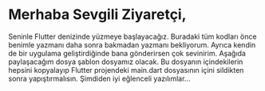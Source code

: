 # Merhaba Sevgili Ziyaretçi, 
Seninle Flutter denizinde yüzmeye başlayacağız. Buradaki tüm kodları önce benimle yazmanı daha sonra bakmadan yazmanı bekliyorum. 
Ayrıca kendin de bir uygulama geliştirdiğinde bana gönderirsen çok sevinirim. Aşağıda paylaşacağım dosya şablon dosyamız olacak. 
Bu dosyanın içindekilerin hepsini kopyalayıp Flutter projendeki main.dart dosyasının içini sildikten sonra yapıştırmalısın. Şimdiden iyi eğlenceli yazılımlar...
